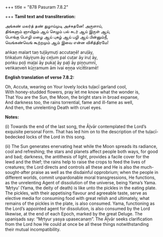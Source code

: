 +++
title = "878 Pasuram 7.8.2"

+++
**Tamil text and transliteration:**

அங்கண் மலர்த் தண் துழாய்முடி அச்சுதனே! அருளாய்,  
திங்களும் ஞாயிறும் ஆய் செழும் பல் சுடர் ஆய் இருள் ஆய்,  
பொங்கு பொழி மழை ஆய் புகழ் ஆய் பழி ஆய் பின்னும்நீ,  
வெங்கண்வெங் கூற்றமும் ஆம் இவை என்ன விசித்திரமே!

aṅkaṇ malart taṇ tuḻāymuṭi accutaṉē! aruḷāy,  
tiṅkaḷum ñāyiṟum āy ceḻum pal cuṭar āy iruḷ āy,  
poṅku poḻi maḻai āy pukaḻ āy paḻi āy piṉṉumnī,  
veṅkaṇveṅ kūṟṟamum ām ivai eṉṉa vicittiramē!

**English translation of verse 7.8.2:**

Oh, Accuta, wearing on Your lovely locks tuḷacī garland cool,  
With honey-studded flowers, pray let me know what the wonder is,  
That You are the Sun, the Moon, the bright stars in broad expanse,  
And darkness too, the rains torrential, fame and ill-fame as well,  
And then, the unrelenting Death with cruel eyes.

**Notes:**

\(i\) Towards the end of the last song, the Āḻvār contemplated the Lord’s exquisite personal Form. That has led him on to the description of the tuḷacī-bedecked locks of the Lord in this song.

\(ii\) The Sun generates enervating heat while the Moon spreads its radiance, cool and refreshing; the stars and planets affect people both ways, for good and bad; darkness, the antithesis of light, provides a facile cover for the lewd and the thief; the rains help to raise the crops to feed the lives of creatures; the Lord directs and controls all these and He is also the much-sought-after praise as well as the disdainful opprobrium; when the people in different worlds, commit unpardonable moral transgressions, He functions, as the unrelenting Agent of dissolution of the universe, being Yama’s Yama. ‘Mṛtyu’ (Yama, the deity of death) is like unto the pickles in the eating plate. The pickles, with their appetising flavour and agreeable taste, serve as elective media for consuming food with great relish and ultimately, what remains of the pickles in the plate, is also consumed. Yama, functioning as the Lord’s appointed agent for dissolution, is also consumed by the Lord likewise, at the end of each Epoch, marked by the great Deluge. The upaniṣads say: “Mṛtyur yasya upasecanaṃ”. The Āḻvār seeks clarification from the Lord how He could at once be all these things notwithstanding their mutual incompatibility.




